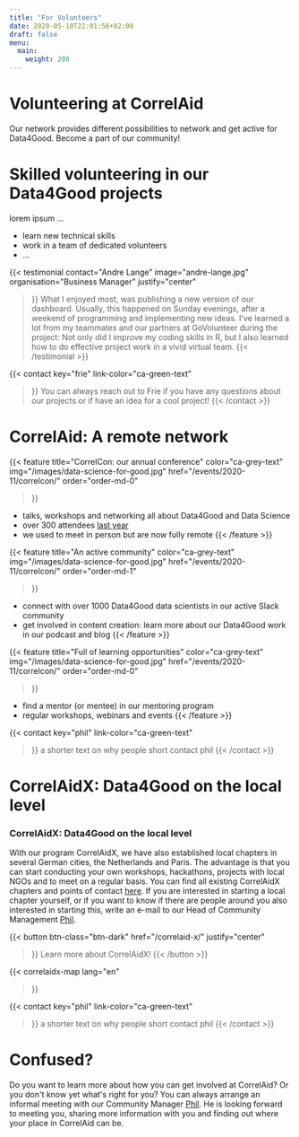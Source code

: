 ```yaml
---
title: "For Volunteers"
date: 2020-05-10T22:01:56+02:00
draft: false
menu:
  main:
    weight: 200
---
```


# Volunteering at CorrelAid

Our network provides different possibilities to network and get active for Data4Good. Become a part of our community!

# Skilled volunteering in our Data4Good projects

lorem ipsum ...

- learn new technical skills
- work in a team of dedicated volunteers
- ...

{{< testimonial 
    contact="Andre Lange"
    image="andre-lange.jpg"
    organisation="Business Manager"
    justify="center"
>}}
What I enjoyed most, was publishing a new version of our dashboard. Usually, this happened on Sunday evenings, after a weekend of programming and implementing new ideas. I've learned a lot from my teammates and our partners at GoVolunteer during the project: Not only did I improve my coding skills in R, but I also learned how to do effective project work in a vivid virtual team.
{{< /testimonial >}}


{{< contact
    key="frie"
    link-color="ca-green-text"
>}}
You can always reach out to Frie if you have any questions about our projects or if have an idea for a cool project!
{{< /contact >}}

# CorrelAid: A remote network

{{< feature 
    title="CorrelCon: our annual conference" 
    color="ca-grey-text"
    img="/images/data-science-for-good.jpg"
    href="/events/2020-11/correlcon/"
    order="order-md-0"
>}}
- talks, workshops and networking all about Data4Good and Data Science
- over 300 attendees [last year](/events/2020-11/correlcon/)
- we used to meet in person but are now fully remote
{{< /feature >}}

{{< feature 
    title="An active community" 
    color="ca-grey-text"
    img="/images/data-science-for-good.jpg"
    href="/events/2020-11/correlcon/"
    order="order-md-1"
>}}
- connect with over 1000 Data4Good data scientists in our active Slack community
- get involved in content creation: learn more about our Data4Good work in our podcast and blog
{{< /feature >}}

{{< feature 
    title="Full of learning opportunities" 
    color="ca-grey-text"
    img="/images/data-science-for-good.jpg"
    href="/events/2020-11/correlcon/"
    order="order-md-0"
>}}
- find a mentor (or mentee) in our mentoring program
- regular workshops, webinars and events
{{< /feature >}}

{{< contact
    key="phil"
    link-color="ca-green-text"
>}}
a shorter text on why people short contact phil 
{{< /contact >}}



# CorrelAidX: Data4Good on the local level


### CorrelAidX: Data4Good on the local level
With our program CorrelAidX, we have also established local chapters in several German cities, the Netherlands and Paris. The advantage is that you can start conducting your own workshops, hackathons, projects with local NGOs and to meet on a regular basis. You can find all existing CorrelAidX chapters and points of contact [here](/en/correlaid-x).
If you are interested in starting a local chapter yourself, or if you want to know if there are people around you also interested in starting this, write an e-mail to our Head of Community Management [Phil](mailto:phil.b@correlaid.org). 

{{< button 
    btn-class="btn-dark"
    href="/correlaid-x/"
    justify="center"
>}}
Learn more about CorrelAidX!
{{< /button >}}

{{< correlaidx-map 
    lang="en"
>}}

{{< contact
    key="phil"
    link-color="ca-green-text"
>}}
a shorter text on why people short contact phil 
{{< /contact >}}





# Confused?
Do you want to learn more about how you can get involved at CorrelAid? Or you don't know yet what's right for you? You can always arrange an informal meeting with our Community Manager [Phil](mailto:phil.b@correlaid.org). He is looking forward to meeting you, sharing more information with you and finding out where your place in CorrelAid can be.
